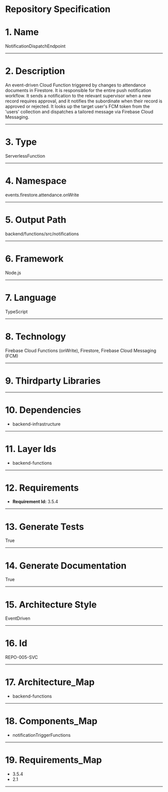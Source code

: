 # Repository Specification

# 1. Name
NotificationDispatchEndpoint


---

# 2. Description
An event-driven Cloud Function triggered by changes to attendance documents in Firestore. It is responsible for the entire push notification workflow. It sends a notification to the relevant supervisor when a new record requires approval, and it notifies the subordinate when their record is approved or rejected. It looks up the target user's FCM token from the 'users' collection and dispatches a tailored message via Firebase Cloud Messaging.


---

# 3. Type
ServerlessFunction


---

# 4. Namespace
events.firestore.attendance.onWrite


---

# 5. Output Path
backend/functions/src/notifications


---

# 6. Framework
Node.js


---

# 7. Language
TypeScript


---

# 8. Technology
Firebase Cloud Functions (onWrite), Firestore, Firebase Cloud Messaging (FCM)


---

# 9. Thirdparty Libraries



---

# 10. Dependencies

- backend-infrastructure


---

# 11. Layer Ids

- backend-functions


---

# 12. Requirements

- **Requirement Id:** 3.5.4  


---

# 13. Generate Tests
True


---

# 14. Generate Documentation
True


---

# 15. Architecture Style
EventDriven


---

# 16. Id
REPO-005-SVC


---

# 17. Architecture_Map

- backend-functions


---

# 18. Components_Map

- notificationTriggerFunctions


---

# 19. Requirements_Map

- 3.5.4
- 2.1


---

